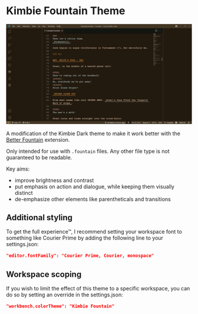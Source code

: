 # Kimbie Fountain Theme

![](https://github.com/swift502/KimbieFountain/raw/HEAD/images/preview.png)

A modification of the Kimbie Dark theme to make it work better with the [Better Fountain](https://marketplace.visualstudio.com/items?itemName=piersdeseilligny.betterfountain) extension.

Only intended for use with `.fountain` files. Any other file type is not guaranteed to be readable.

Key aims:

- improve brightness and contrast
- put emphasis on action and dialogue, while keeping them visually distinct
- de-emphasize other elements like parentheticals and transitions

## Additional styling

To get the full experience™, I recommend setting your workspace font to something like Courier Prime by adding the following line to your settings.json:

```json
"editor.fontFamily": "Courier Prime, Courier, monospace"
```

## Workspace scoping

If you wish to limit the effect of this theme to a specific workspace, you can do so by setting an override in the settings.json:

```json
"workbench.colorTheme": "Kimbie Fountain"
```

<!--

Dev notes:
  - `npm install -g vsce`
  - `vsce publish`
Extension admin: https://marketplace.visualstudio.com/manage/
Tokens: https://swift502.visualstudio.com/_usersSettings/tokens

-->
